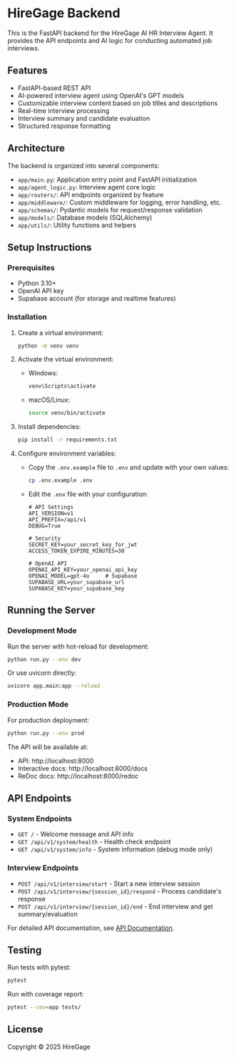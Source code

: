 # HireGage Backend

This is the FastAPI backend for the HireGage AI HR Interview Agent. It provides the API endpoints and AI logic for conducting automated job interviews.

## Features

- FastAPI-based REST API
- AI-powered interview agent using OpenAI's GPT models
- Customizable interview content based on job titles and descriptions
- Real-time interview processing
- Interview summary and candidate evaluation
- Structured response formatting

## Architecture

The backend is organized into several components:

- `app/main.py`: Application entry point and FastAPI initialization
- `app/agent_logic.py`: Interview agent core logic
- `app/routers/`: API endpoints organized by feature
- `app/middleware/`: Custom middleware for logging, error handling, etc.
- `app/schemas/`: Pydantic models for request/response validation
- `app/models/`: Database models (SQLAlchemy)
- `app/utils/`: Utility functions and helpers

## Setup Instructions

### Prerequisites

- Python 3.10+
- OpenAI API key
- Supabase account (for storage and realtime features)

### Installation

1. Create a virtual environment:
   ```bash
   python -m venv venv
   ```

2. Activate the virtual environment:
   - Windows:
     ```bash
     venv\Scripts\activate
     ```
   - macOS/Linux:
     ```bash
     source venv/bin/activate
     ```

3. Install dependencies:
   ```bash
   pip install -r requirements.txt
   ```

4. Configure environment variables:
   - Copy the `.env.example` file to `.env` and update with your own values:
     ```bash
     cp .env.example .env
     ```
   - Edit the `.env` file with your configuration:
     ```
     # API Settings
     API_VERSION=v1
     API_PREFIX=/api/v1
     DEBUG=True

     # Security
     SECRET_KEY=your_secret_key_for_jwt
     ACCESS_TOKEN_EXPIRE_MINUTES=30

     # OpenAI API
     OPENAI_API_KEY=your_openai_api_key
     OPENAI_MODEL=gpt-4o     # Supabase
     SUPABASE_URL=your_supabase_url
     SUPABASE_KEY=your_supabase_key
     ```

## Running the Server

### Development Mode

Run the server with hot-reload for development:

```bash
python run.py --env dev
```

Or use uvicorn directly:

```bash
uvicorn app.main:app --reload
```

### Production Mode

For production deployment:

```bash
python run.py --env prod
```

The API will be available at:
- API: http://localhost:8000
- Interactive docs: http://localhost:8000/docs
- ReDoc docs: http://localhost:8000/redoc

## API Endpoints

### System Endpoints
- `GET /` - Welcome message and API info
- `GET /api/v1/system/health` - Health check endpoint
- `GET /api/v1/system/info` - System information (debug mode only)

### Interview Endpoints
- `POST /api/v1/interview/start` - Start a new interview session
- `POST /api/v1/interview/{session_id}/respond` - Process candidate's response
- `POST /api/v1/interview/{session_id}/end` - End interview and get summary/evaluation

For detailed API documentation, see [API Documentation](docs/api_documentation.md).

## Testing

Run tests with pytest:

```bash
pytest
```

Run with coverage report:

```bash
pytest --cov=app tests/
```

## License

Copyright © 2025 HireGage